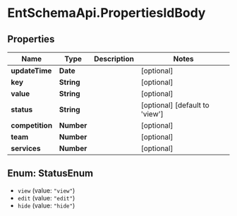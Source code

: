 # EntSchemaApi.PropertiesIdBody

## Properties
Name | Type | Description | Notes
------------ | ------------- | ------------- | -------------
**updateTime** | **Date** |  | [optional] 
**key** | **String** |  | [optional] 
**value** | **String** |  | [optional] 
**status** | **String** |  | [optional] [default to &#x27;view&#x27;]
**competition** | **Number** |  | [optional] 
**team** | **Number** |  | [optional] 
**services** | **Number** |  | [optional] 

<a name="StatusEnum"></a>
## Enum: StatusEnum

* `view` (value: `"view"`)
* `edit` (value: `"edit"`)
* `hide` (value: `"hide"`)

